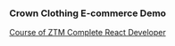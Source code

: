 ### Crown Clothing E-commerce Demo

[Course of ZTM Complete React Developer](https://www.udemy.com/course/complete-react-developer-zero-to-mastery/)